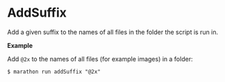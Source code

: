 # AddSuffix

Add a given suffix to the names of all files in the folder the script is run in.

**Example**

Add `@2x` to the names of all files (for example images) in a folder:
```
$ marathon run addSuffix "@2x"
```
